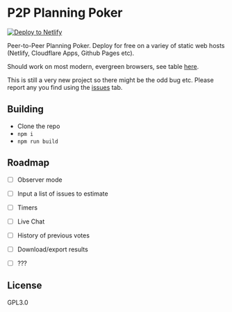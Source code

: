 # P2P Planning Poker

[![Deploy to Netlify](https://www.netlify.com/img/deploy/button.svg)](https://app.netlify.com/start/deploy?repository=https://github.com/ceuk/planning-poker)

Peer-to-Peer Planning Poker. Deploy for free on a variey of static web hosts (Netlify, Cloudflare Apps, Github Pages etc).

Should work on most modern, evergreen browsers, see table [here](https://caniuse.com/?search=webrtc).

This is still a very new project so there might be the odd bug etc. Please report any you find using the [issues](https://github.com/ceuk/planning-poker/issues) tab.

## Building

* Clone the repo
* `npm i`
* `npm run build`

## Roadmap

- [ ] Observer mode
- [ ] Input a list of issues to estimate
- [ ] Timers
- [ ] Live Chat
- [ ] History of previous votes
- [ ] Download/export results
- [ ] ???


## License

GPL3.0

